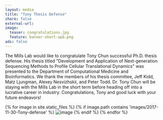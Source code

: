 ```yaml
---
layout: media 
title: "Tony Thesis Defense"
share: false
external-url: 
image:
  teaser: congratulations.jpg
  feature: banner-short-apb.png
ads: false
---
```

The Mills Lab would like to congratulate Tony Chun successful Ph.D. thesis defense. His thesis titled "Development and Application of Next-generation Sequencing Methods to Profile Cellular Translational Dynamics" was presented to the Department of Computational Medicine and Bioinformatics. We thank the members of his thesis committee, Jeff Kidd, Matz Ljungman, Alexey Nesvizhskii, and Peter Todd. Dr. Tony Chun will be staying with the Mills Lab in the short term before heading off into a lucrative career in industry. Congratulations, Tony and good luck with your future endeavors!

<div>
{% for image in site.static_files %}
    {% if image.path contains 'images/2017-11-30-Tony-defense' %}
        <img src="{{ site.baseurl }}{{ image.path }}" alt="image" />
    {% endif %}
{% endfor %}
</div>
